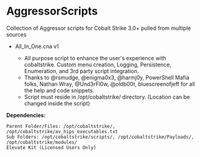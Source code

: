 # AggressorScripts
Collection of Aggressor scripts for Cobalt Strike 3.0+ pulled from multiple sources
* All_In_One.cna v1
    
   * All purpose script to enhance the user's experience with cobaltstrike. Custom menu creation, Logging, Persistence,        Enumeration, and 3rd party script integration.
   * Thanks to @rsmudge, @enigma0x3, @harmj0y, PowerShell Mafia folks, Nathan Wray, @Und3rFl0w, @oldb00t, bluescreenofjeff for all the help and code snippets.
   * Script must reside in /opt/cobaltstrike/ directory. (Location can be changed inside the script)

**Dependencies:**

    Parent Folder/Files: /opt/cobaltstrike/, /opt/cobaltstrike/av_hips_executables.txt
    Sub Folders: /opt/cobaltstrike/scripts/, /opt/cobaltstrike/Payloads/, /opt/cobaltstrike/modules/
    Elevate Kit (Licensed Users Only)
